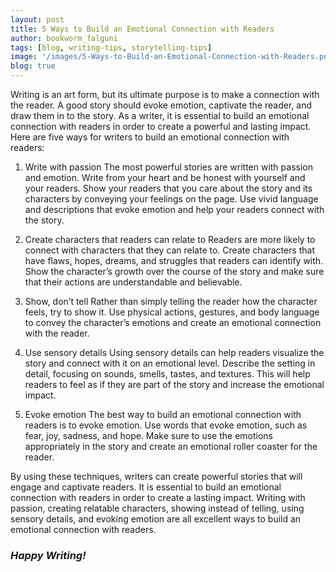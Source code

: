 ```yaml
---
layout: post
title: 5 Ways to Build an Emotional Connection with Readers
author: bookworm_falguni
tags: [blog, writing-tips, storytelling-tips]
image: '/images/5-Ways-to-Build-an-Emotional-Connection-with-Readers.png'
blog: true
---
```

Writing is an art form, but its ultimate purpose is to make a connection with the reader. A good story should evoke emotion, captivate the reader, and draw them in to the story. As a writer, it is essential to build an emotional connection with readers in order to create a powerful and lasting impact. Here are five ways for writers to build an emotional connection with readers: 

1. Write with passion
The most powerful stories are written with passion and emotion. Write from your heart and be honest with yourself and your readers. Show your readers that you care about the story and its characters by conveying your feelings on the page. Use vivid language and descriptions that evoke emotion and help your readers connect with the story. 

2. Create characters that readers can relate to
Readers are more likely to connect with characters that they can relate to. Create characters that have flaws, hopes, dreams, and struggles that readers can identify with. Show the character’s growth over the course of the story and make sure that their actions are understandable and believable. 

3. Show, don’t tell
Rather than simply telling the reader how the character feels, try to show it. Use physical actions, gestures, and body language to convey the character’s emotions and create an emotional connection with the reader. 

4. Use sensory details
Using sensory details can help readers visualize the story and connect with it on an emotional level. Describe the setting in detail, focusing on sounds, smells, tastes, and textures. This will help readers to feel as if they are part of the story and increase the emotional impact. 

5. Evoke emotion
The best way to build an emotional connection with readers is to evoke emotion. Use words that evoke emotion, such as fear, joy, sadness, and hope. Make sure to use the emotions appropriately in the story and create an emotional roller coaster for the reader. 

By using these techniques, writers can create powerful stories that will engage and captivate readers. It is essential to build an emotional connection with readers in order to create a lasting impact. Writing with passion, creating relatable characters, showing instead of telling, using sensory details, and evoking emotion are all excellent ways to build an emotional connection with readers. 
 
### *Happy Writing!*

